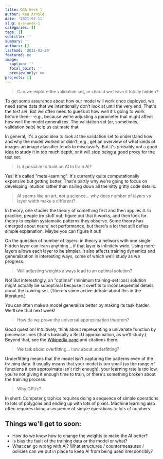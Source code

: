 ```yaml
---
title: Q&A Week 1
author: Ken Arnold
date: '2021-02-11'
slug: q-a-week-1
categories: []
tags: []
subtitle: ''
summary: ''
authors: []
lastmod: '2021-02-20'
featured: no
image:
  caption: ''
  focal_point: ''
  preview_only: no
projects: []
---
```


> Can we explore the validation set, or should we leave it totally hidden?

To get some assurance about how our model will work once deployed, we need some data that we intentionally don't look at until the very end. That's the *test set*. But we often need to guess at how well it's going to work before then---e.g., because we're adjusting a parameter that might affect how well the model generalizes. The validation set (or, sometimes, validation *sets*) help us estimate that.

In general, it's a good idea to look at the validation set to understand how and why the model worked or didn't, e.g., get an overview of what kinds of images an image classifier tends to misclassify. But it's probably not a good idea to study it in too much depth, or it will stop being a good proxy for the test set.

> Is it possible to train an AI to train AI?

Yes! It's called "meta-learning". It's currently quite computationally expensive but getting better. That's partly why we're going to focus on developing intuition rather than nailing down all the nitty gritty code details.

> AI seems like an art, not a science... why does number of layers vs layer width make a different?

In theory, one studies the theory of something first and then applies it. In practice, people try stuff out, figure out that it works, and then look for theory to explain systematic patterns they observe. Some theory has emerged about neural net performance, but there's a lot that still defies simple explanation. Maybe you can figure it out!

On the question of number of layers: in theory a network with one single hidden layer can learn anything... if that layer is infinitely wide. Using more layers allows each layer to be simpler. It also affects training dynamics and generalization in interesting ways, some of which we'll study as we progress.

> Will adjusting weights always lead to an optimal solution?

No! But interestingly, an "optimal" (minimum training-set loss) solution might actually be suboptimal because it overfits to inconsequential details about the training set. (There's some active debate about this in the literature.)

You can often make a model generalize better by making its task harder. We'll see that next week!

> How do we prove the universal approximation theorem?

Good question! Intuitively, think about representing a univariate function by piecewise lines (that's basically a ReLU approximation, as we'll study.) Beyond that, see the [Wikipedia page](https://en.wikipedia.org/wiki/Universal_approximation_theorem) and citations there.

> We talk about overfitting... how about underfitting?

Underfitting means that the model isn't capturing the patterns even of the training data. It usually means that your model is too small (so the range of functions it can approximate isn't rich enough), your learning rate is too low, you're not giving it enough time to train, or there's something broken about the training process.

> Why GPUs?

In short: Computer graphics requires doing a sequence of simple operations to lots of polygons and ending up with lots of pixels. Machine learning also often requires doing a sequence of simple operations to lots of numbers.

## Things we'll get to soon:

-   How do we know how to change the weights to make the AI better?
-   Is bias the fault of the training data or the model or what?
-   What can go wrong with AI? What structures / countermeasures / policies can we put in place to keep AI from being used irresponsibly?
